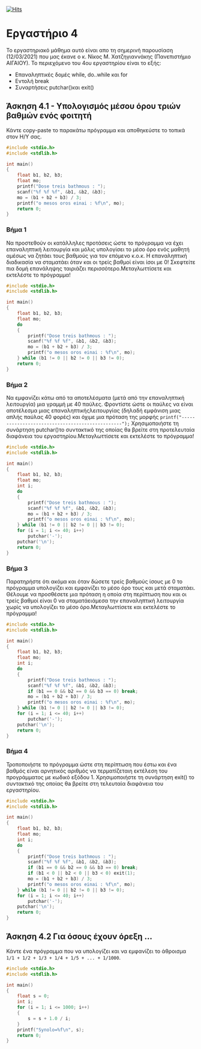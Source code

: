 [![Hits](https://hits.seeyoufarm.com/api/count/incr/badge.svg?url=https%3A%2F%2Feffie375.github.io%2FTPTE-AEGEAN&count_bg=%23E3802B&title_bg=%2307359E&icon=internetarchive.svg&icon_color=%23E7E7E7&title=%CE%A0%CF%81%CE%BF%CE%B2%CE%BF%CE%BB%CE%AD%CF%82&edge_flat=false)](https://hits.seeyoufarm.com)

# Εργαστήριο 4

Το εργαστηριακό μάθημα αυτό είναι απο τη σημερινή παρουσίαση (12/03/2021) που μας έκανε ο κ. Νίκος Μ. Χατζηγιαννάκης (Πανεπιστήμιο ΑΙΓΑΙΟΥ). Το περιεχόμενο του 4ου εργαστηρίου είναι το εξής:

- Επαναληπτικές δομές while, do..while και for
- Εντολή break
- Συναρτήσεις putchar()και exit()

## Άσκηση 4.1 - Υπολογισμός μέσου όρου τριών βαθμών ενός φοιτητή

Κάντε copy-paste το παρακάτω πρόγραμμα και αποθηκεύστε το τοπικά στον Η/Υ σας.

```c
#include <stdio.h>
#include <stdlib.h>

int main()
{
    float b1, b2, b3;
    float mo;
    printf("Dose treis bathmous : ");
    scanf("%f %f %f", &b1, &b2, &b3);            
    mo = (b1 + b2 + b3) / 3;
    printf("o mesos oros einai : %f\n", mo);   
    return 0;
}
```

### Βήμα 1

Να προστεθούν οι κατάλληλες προτάσεις ώστε το πρόγραμμα να έχει επαναληπτική λειτουργία και μόλις υπολογίσει το μέσο όρο ενός μαθητή αμέσως να ζητάει τους βαθμούς για τον επόμενο κ.ο.κ. Η επαναληπτική διαδικασία να σταματάει όταν και οι τρείς βαθμοί είναι ίσοι με 0! Σκεφτείτε πια δομή επανάληψης ταιριάζει περισσότερο.Μεταγλωττίσετε και εκτελέστε το πρόγραμμα!

```c
#include <stdio.h>
#include <stdlib.h>

int main()
{
    float b1, b2, b3;
    float mo;
    do
    {
        printf("Dose treis bathmous : ");
        scanf("%f %f %f", &b1, &b2, &b3);
        mo = (b1 + b2 + b3) / 3;   
        printf("o mesos oros einai : %f\n", mo);
    } while (b1 != 0 || b2 != 0 || b3 != 0);
    return 0;
}
```

### Βήμα 2

Να εμφανίζει κάτω από τα αποτελέσματα (μετά από την επαναληπτική λειτουργία) μια γραμμή με 40 παύλες. Φροντίστε ώστε οι παύλες να είναι αποτέλεσμα μιας επαναληπτικήςλειτουργίας (δηλαδή εμφάνιση μιας απλής παύλας 40 φορές) και όχιμε μια πρόταση της μορφής `printf("------------------------------------------------");` Χρησιμοποιήστε τη συνάρτηση putchar()το συντακτικό της οποίας θa βρείτε στη προτελευταία διαφάνεια του εργαστηρίου.Μεταγλωττίσετε και εκτελέστε το πρόγραμμα!

```c
#include <stdio.h>
#include <stdlib.h>

int main()
{
    float b1, b2, b3;
    float mo;
    int i;
    do
    {
        printf("Dose treis bathmous : ");
        scanf("%f %f %f", &b1, &b2, &b3); 
        mo = (b1 + b2 + b3) / 3;    
        printf("o mesos oros einai : %f\n", mo);
    } while (b1 != 0 || b2 != 0 || b3 != 0);
    for (i = 1; i <= 40; i++)               
        putchar('-');                    
    putchar('\n');
    return 0;
}
```

### Βήμα 3

Παρατηρήστε ότι ακόμα και όταν δώσετε τρείς βαθμούς ίσους με 0 το πρόγραμμα υπολογίζει και εμφανίζει το μέσο όρο τους και μετά σταματάει. Θέλουμε να προσθέσετε μια πρόταση η οποία στη περίπτωση που και οι τρείς βαθμοί είναι 0 να σταματάειάμεσα την επαναληπτική λειτουργία χωρίς να υπολογίζει το μέσο όρο.Μεταγλωττίσετε και εκτελέστε το πρόγραμμα!

```c
#include <stdio.h>
#include <stdlib.h>

int main()
{
    float b1, b2, b3;
    float mo;
    int i;
    do
    {
        printf("Dose treis bathmous : ");
        scanf("%f %f %f", &b1, &b2, &b3);   
        if (b1 == 0 && b2 == 0 && b3 == 0) break; 
        mo = (b1 + b2 + b3) / 3;  
        printf("o mesos oros einai : %f\n", mo);
    } while (b1 != 0 || b2 != 0 || b3 != 0);
    for (i = 1; i <= 40; i++)               
        putchar('-');                    
    putchar('\n');
    return 0;
}
```

### Βήμα 4

Τροποποιήστε το πρόγραμμα ώστε στη περίπτωση που έστω και ένα βαθμός είναι αρνητικός αριθμός να τερματίζεταιη εκτέλεση του προγράμματος με κωδικό εξόδου 1. Χρησιμοποιήστε τη συνάρτηση exit() το συντακτικό της οποίας θa βρείτε στη τελευταία διαφάνεια του εργαστηρίου.

```c
#include <stdio.h>
#include <stdlib.h>

int main()
{
    float b1, b2, b3;
    float mo;
    int i;
    do
    {
        printf("Dose treis bathmous : ");
        scanf("%f %f %f", &b1, &b2, &b3);   
        if (b1 == 0 && b2 == 0 && b3 == 0) break; 
        if (b1 < 0 || b2 < 0 || b3 < 0) exit(1);
        mo = (b1 + b2 + b3) / 3;  
        printf("o mesos oros einai : %f\n", mo);
    } while (b1 != 0 || b2 != 0 || b3 != 0);
    for (i = 1; i <= 40; i++)               
        putchar('-');                    
    putchar('\n');
    return 0;
}
```

## Άσκηση 4.2 Για όσους έχουν όρεξη ...

Κάντε ένα πρόγραμμα που να υπολογίζει και να εμφανίζει το άθροισμα `1/1 + 1/2 + 1/3 + 1/4 + 1/5 + ... + 1/1000`.

```c
#include <stdio.h>
#include <stdlib.h>

int main()
{
    float s = 0;
    int i;
    for (i = 1; i <= 1000; i++)
    {
        s = s + 1.0 / i;
    } 
    printf("Synolo=%f\n", s);
    return 0;
}
```
